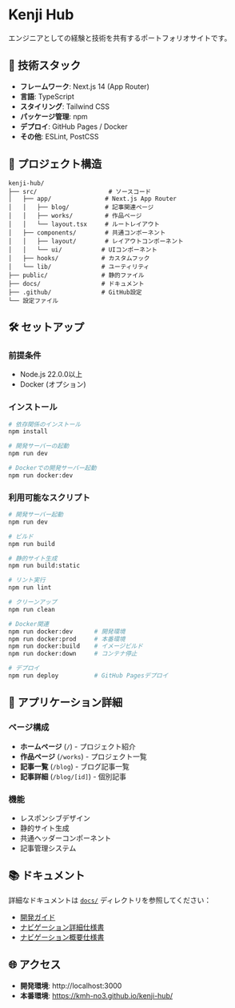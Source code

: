# Kenji Hub

エンジニアとしての経験と技術を共有するポートフォリオサイトです。

## 🚀 技術スタック

- **フレームワーク**: Next.js 14 (App Router)
- **言語**: TypeScript
- **スタイリング**: Tailwind CSS
- **パッケージ管理**: npm
- **デプロイ**: GitHub Pages / Docker
- **その他**: ESLint, PostCSS

## 📁 プロジェクト構造

```
kenji-hub/
├── src/                    # ソースコード
│   ├── app/               # Next.js App Router
│   │   ├── blog/          # 記事関連ページ
│   │   ├── works/         # 作品ページ
│   │   └── layout.tsx     # ルートレイアウト
│   ├── components/        # 共通コンポーネント
│   │   ├── layout/        # レイアウトコンポーネント
│   │   └── ui/           # UIコンポーネント
│   ├── hooks/            # カスタムフック
│   └── lib/              # ユーティリティ
├── public/               # 静的ファイル
├── docs/                 # ドキュメント
├── .github/              # GitHub設定
└── 設定ファイル
```

## 🛠️ セットアップ

### 前提条件

- Node.js 22.0.0以上
- Docker (オプション)

### インストール

```bash
# 依存関係のインストール
npm install

# 開発サーバーの起動
npm run dev

# Dockerでの開発サーバー起動
npm run docker:dev
```

### 利用可能なスクリプト

```bash
# 開発サーバー起動
npm run dev

# ビルド
npm run build

# 静的サイト生成
npm run build:static

# リント実行
npm run lint

# クリーンアップ
npm run clean

# Docker関連
npm run docker:dev      # 開発環境
npm run docker:prod     # 本番環境
npm run docker:build    # イメージビルド
npm run docker:down     # コンテナ停止

# デプロイ
npm run deploy          # GitHub Pagesデプロイ
```

## 📱 アプリケーション詳細

### ページ構成

- **ホームページ** (`/`) - プロジェクト紹介
- **作品ページ** (`/works`) - プロジェクト一覧
- **記事一覧** (`/blog`) - ブログ記事一覧
- **記事詳細** (`/blog/[id]`) - 個別記事

### 機能

- レスポンシブデザイン
- 静的サイト生成
- 共通ヘッダーコンポーネント
- 記事管理システム

## 📚 ドキュメント

詳細なドキュメントは [`docs/`](./docs/) ディレクトリを参照してください：

- [開発ガイド](./docs/DEVELOPMENT.md)
- [ナビゲーション詳細仕様書](./docs/navigation-details.md)
- [ナビゲーション概要仕様書](./docs/navigation-overview.md)

## 🌐 アクセス

- **開発環境**: http://localhost:3000
- **本番環境**: https://kmh-no3.github.io/kenji-hub/
